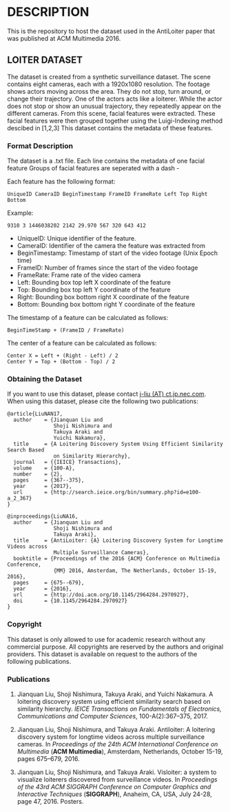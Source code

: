 DESCRIPTION
=============

This is the repository to host the dataset used in the AntiLoiter paper that was published at ACM Multimedia 2016.

LOITER DATASET
--------------

The dataset is created from a synthetic surveillance dataset.
The scene contains eight cameras, each with a 1920x1080 resolution.
The footage shows actors moving across the area. They do not stop, turn around, or change their trajectory. 
One of the actors acts like a loiterer. While the actor does not stop or show an unusual trajectory, they repeatedly appear on the different cameras.
From this scene, facial features were extracted.
These facial features were then grouped together using the Luigi-Indexing method descibed in [1,2,3]
This dataset contains the metadata of these features.

### Format Description

The dataset is a .txt file.
Each line contains the metadata of one facial feature
Groups of facial features are seperated with a dash \-

Each feature has the following format:
```
UniqueID CameraID BeginTimestamp FrameID FrameRate Left Top Right Bottom
```
Example:
```
9310 3 1446038202 2142 29.970 567 320 643 412
```
- UniqueID: Unique identifier of the feature.
- CameraID: Identifier of the camera the feature was extracted from
- BeginTimestamp: Timestamp of start of the video footage (Unix Epoch time)
- FrameID: Number of frames since the start of the video footage
- FrameRate: Frame rate of the video camera
- Left: Bounding box top left X coordinate of the feature
- Top: Bounding box top left Y coordinate of the feature
- Right: Bounding box bottom right X coordinate of the feature
- Bottom: Bounding box bottom right Y coordinate of the feature

The timestamp of a feature can be calculated as follows:
```
BeginTimeStamp + (FrameID / FrameRate)
```

The center of a feature can be calculated as follows:
```
Center X = Left + (Right - Left) / 2
Center Y = Top + (Bottom - Top) / 2
```

### Obtaining the Dataset

If you want to use this dataset, please contact [j-liu (AT) ct.jp.nec.com](mailto:j-liu@ct.jp.nec.com).
When using this dataset, please cite the following two publications:

```
@article{LiuNAN17,
  author    = {Jianquan Liu and
               Shoji Nishimura and
               Takuya Araki and
               Yuichi Nakamura},
  title     = {A Loitering Discovery System Using Efficient Similarity Search Based
               on Similarity Hierarchy},
  journal   = {{IEICE} Transactions},
  volume    = {100-A},
  number    = {2},
  pages     = {367--375},
  year      = {2017},
  url       = {http://search.ieice.org/bin/summary.php?id=e100-a_2_367}
}

@inproceedings{LiuNA16,
  author    = {Jianquan Liu and
               Shoji Nishimura and
               Takuya Araki},
  title     = {AntiLoiter: {A} Loitering Discovery System for Longtime Videos across
               Multiple Surveillance Cameras},
  booktitle = {Proceedings of the 2016 {ACM} Conference on Multimedia Conference,
               {MM} 2016, Amsterdam, The Netherlands, October 15-19, 2016},
  pages     = {675--679},
  year      = {2016},
  url       = {http://doi.acm.org/10.1145/2964284.2970927},
  doi       = {10.1145/2964284.2970927}
}
```

### Copyright

This dataset is only allowed to use for academic research without any commercial purpose. All copyrights are reserved by the authors and original providers. This dataset is available on request to the authors of the following publications.

### Publications

1. Jianquan Liu, Shoji Nishimura, Takuya Araki, and Yuichi Nakamura. A
  loitering discovery system using efficient similarity search based on
  similarity hierarchy. *IEICE Transactions on Fundamentals of Electronics,
  Communications and Computer Sciences*, 100-A(2):367–375, 2017.
  
2. Jianquan Liu, Shoji Nishimura, and Takuya Araki. Antiloiter: A loitering
  discovery system for longtime videos across multiple surveillance cameras.
  In *Proceedings of the 24th ACM International Conference on Multimedia*
  (**ACM Multimedia**), Amsterdam, Netherlands, October 15-19, pages 675–679, 2016.
  
3. Jianquan Liu, Shoji Nishimura, and Takuya Araki. Visloiter: a system to
  visualize loiterers discovered from surveillance videos. In *Proceedings of
  the 43rd ACM SIGGRAPH Conference on Computer Graphics and Interactive
  Techniques* (**SIGGRAPH**), Anaheim, CA, USA, July 24-28, page 47, 2016.
  Posters.

